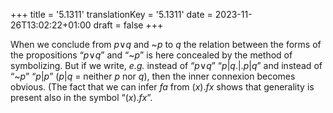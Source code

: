 +++
title = '5.1311'
translationKey = '5.1311'
date = 2023-11-26T13:02:22+01:00
draft = false
+++

When we conclude from <span class="mathmode"><var>p</var><span class="mathrel"><span class="symbol">∨</span></span><var>q</var></span> and <span class="mathmode"><span class="mathop">~</span><var>p</var></span> to <span class="mathmode"><var>q</var></span> the relation between the forms of the propositions “<span class="mathmode"><var>p</var><span class="mathrel"><span class="symbol">∨</span></span><var>q</var></span>” and “<span class="mathmode"><span class="mathop">~</span><var>p</var></span>” is here concealed by the method of symbolizing. But if we write, <em>e.g.</em> instead of “<span class="mathmode"><var>p</var><span class="mathrel"><span class="symbol">∨</span></span><var>q</var></span>” “<span class="mathmode"><var>p</var><span class="mathrel">|</span><var>q</var><span class="mathrel">.|.</span><var>p</var><span class="mathrel">|</span><var>q</var></span>” and instead of “<span class="mathmode"><span class="mathop">~</span><var>p</var></span>” “<span class="mathmode"><var>p</var><span class="mathrel">|</span><var>p</var></span>” (<span class="mathmode"><var>p</var><span class="mathrel">|</span><var>q</var></span> = neither <span class="mathmode"><var>p</var></span> nor <span class="mathmode"><var>q</var></span>), then the inner connexion becomes obvious.
(The fact that we can infer <span class="mathmode"><var>fa</var></span> from <span class="mathmode"><span class="quant">(<var>x</var>).</span><var>fx</var></span> shows that generality is present also in the symbol “<span class="mathmode"><span class="quant">(<var>x</var>).</span><var>fx</var></span>”.

